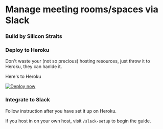 # Manage meeting rooms/spaces via Slack

### Build by Silicon Straits

### Deploy to Heroku

Don't waste your (not so precious) hosting resources, just throw it to Heroku, they can hanlde it.

Here's to Heroku

[![Deploy now](https://www.herokucdn.com/deploy/button.svg)](https://www.heroku.com/deploy/?template=https://github.com/siliconstraits/meeting-spaces/tree/master)

### Integrate to Slack

Follow instruction after you have set it up on Heroku.

If you host in on your own host, visit `/slack-setup` to begin the guide.